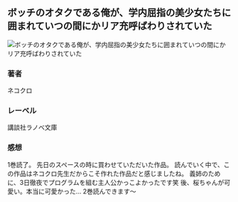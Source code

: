 ## ボッチのオタクである俺が、学内屈指の美少女たちに囲まれていつの間にかリア充呼ばわりされていた
![ボッチのオタクである俺が、学内屈指の美少女たちに囲まれていつの間にかリア充呼ばわりされていた](https://cdn.discordapp.com/attachments/1211570779934695494/1217637762665025586/1YEG744YSKq-f-zlbbOPO_ojH4PeROpPagleKubBMgWZXkZ4PBlXTuD90jDM7jQ.png?ex=6604c089&is=65f24b89&hm=04d71ae61d7971be53208d11ca2bb641fa30c3e5d95aae65d53f1e942f090e11&)
### 著者
ネコクロ
### レーベル
講談社ラノベ文庫
### 感想
1巻読了。
先日のスペースの時に買わせていただいた作品。
読んでいく中で、この作品はネコクロ先生だからこそ作れた作品だと感じましたね。
義姉のために、3日徹夜でプログラムを組む主人公かっこよかったです笑
後、桜ちゃんが可愛い。本当に可愛かった…
2巻読んできます～